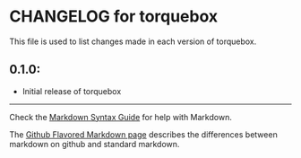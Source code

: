 # CHANGELOG for torquebox

This file is used to list changes made in each version of torquebox.

## 0.1.0:

* Initial release of torquebox

- - -
Check the [Markdown Syntax Guide](http://daringfireball.net/projects/markdown/syntax) for help with Markdown.

The [Github Flavored Markdown page](http://github.github.com/github-flavored-markdown/) describes the differences between markdown on github and standard markdown.
